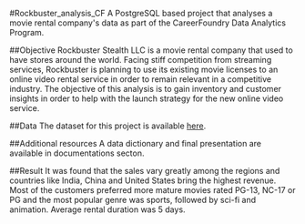 #Rockbuster_analysis_CF
A PostgreSQL based project that analyses a movie rental company's data as part of the CareerFoundry Data Analytics Program.

##Objective
Rockbuster Stealth LLC is a movie rental company that used to have stores around the world. Facing stiff competition from streaming services, Rockbuster is planning to use its existing movie licenses to an online video rental service in order to remain relevant in a competitive industry. The objective of this analysis is to gain inventory and customer insights in order to help with the launch strategy for the new online video service.

##Data
The dataset for this project is available [here](http://www.postgresqltutorial.com/wp-content/uploads/2019/05/dvdrental.zip).

##Additional resources
A data dictionary and final presentation are available in documentations secton.

##Result
It was found that the sales vary greatly among the regions and countries like India,   China and United States bring the highest revenue.  Most of the customers preferred more mature movies rated PG-13, NC-17 or PG and the most popular genre was sports, followed by sci-fi and animation. Average rental duration was 5 days.
